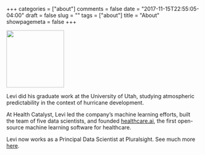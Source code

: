 +++
categories = ["about"]
comments = false
date = "2017-11-15T22:55:05-04:00"
draft = false
slug = ""
tags = ["about"]
title = "About"
showpagemeta = false
+++

<img src="/img/headshot.jpg" width="150">

Levi did his graduate work at the University of Utah, studying atmospheric predictability in the context of hurricane development.
 
At Health Catalyst, Levi led the company’s machine learning efforts, built the team of five data scientists, and founded [healthcare.ai](http://healthcare.ai), the first open-source machine learning software for healthcare.

Levi now works as a Principal Data Scientist at Pluralsight. See much more [here](https://medium.com/data-science-and-machine-learning-at-pluralsight).
